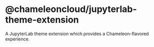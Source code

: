 # @chameleoncloud/jupyterlab-theme-extension

A JupyterLab theme extension which provides a Chameleon-flavored experience.
